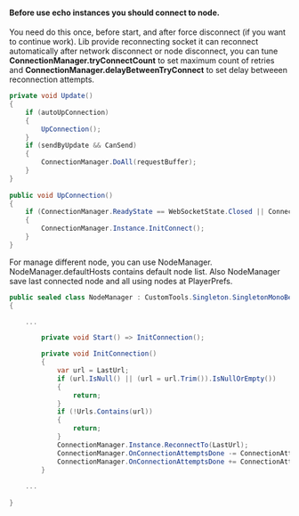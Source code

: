 #### Before use echo instances you should connect to node.
You need do this once, before start, and after force disconnect (if you want to continue work).
Lib provide reconnecting socket it can reconnect automatically after network disconnect or node disconnect, you can tune **ConnectionManager.tryConnectCount** to set maximum count of retries and **ConnectionManager.delayBetweenTryConnect** to set delay betweeen reconnection attempts.

```c#
private void Update()
{
    if (autoUpConnection)
    {
        UpConnection();
    }
    if (sendByUpdate && CanSend)
    {
        ConnectionManager.DoAll(requestBuffer);
    }
}
    
public void UpConnection()
{
    if (ConnectionManager.ReadyState == WebSocketState.Closed || ConnectionManager.ReadyState == WebSocketState.Closing)
    {
        ConnectionManager.Instance.InitConnect();
    }
}
```

For manage different node, you can use NodeManager. NodeManager.defaultHosts contains default node list. Also NodeManager save last connected node and all using nodes at PlayerPrefs.

```c#
public sealed class NodeManager : CustomTools.Singleton.SingletonMonoBehaviour<NodeManager>
{

    ...

        private void Start() => InitConnection();

        private void InitConnection()
        {
            var url = LastUrl;
            if (url.IsNull() || (url = url.Trim()).IsNullOrEmpty())
            {
                return;
            }
            if (!Urls.Contains(url))
            {
                return;
            }
            ConnectionManager.Instance.ReconnectTo(LastUrl);
            ConnectionManager.OnConnectionAttemptsDone -= ConnectionAttemptsDone;
            ConnectionManager.OnConnectionAttemptsDone += ConnectionAttemptsDone;
        }
        
    ...
    
}
```
